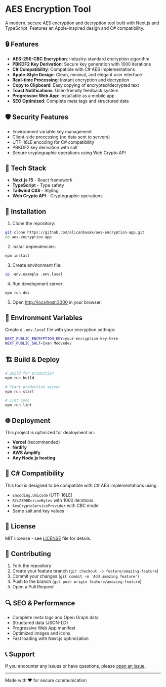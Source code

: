 # AES Encryption Tool

A modern, secure AES encryption and decryption tool built with Next.js and TypeScript. Features an Apple-inspired design and C# compatibility.

## 🔒 Features

- **AES-256-CBC Encryption**: Industry-standard encryption algorithm
- **PBKDF2 Key Derivation**: Secure key generation with 1000 iterations
- **C# Compatibility**: Compatible with C# AES implementations
- **Apple-Style Design**: Clean, minimal, and elegant user interface
- **Real-time Processing**: Instant encryption and decryption
- **Copy to Clipboard**: Easy copying of encrypted/decrypted text
- **Toast Notifications**: User-friendly feedback system
- **Progressive Web App**: Installable as a mobile app
- **SEO Optimized**: Complete meta tags and structured data

## 🛡️ Security Features

- Environment variable key management
- Client-side processing (no data sent to servers)
- UTF-16LE encoding for C# compatibility
- PBKDF2 key derivation with salt
- Secure cryptographic operations using Web Crypto API

## 🚀 Tech Stack

- **Next.js 15** - React framework
- **TypeScript** - Type safety
- **Tailwind CSS** - Styling
- **Web Crypto API** - Cryptographic operations

## 📱 Installation

1. Clone the repository:
```bash
git clone https://github.com/alicanbasak/aes-encryption-app.git
cd aes-encryption-app
```

2. Install dependencies:
```bash
npm install
```

3. Create environment file:
```bash
cp .env.example .env.local
```

4. Run development server:
```bash
npm run dev
```

5. Open [http://localhost:3000](http://localhost:3000) in your browser.

## 🔧 Environment Variables

Create a `.env.local` file with your encryption settings:

```bash
NEXT_PUBLIC_ENCRYPTION_KEY=your-encryption-key-here
NEXT_PUBLIC_SALT=Ivan Medvedev
```

## 🏗️ Build & Deploy

```bash
# Build for production
npm run build

# Start production server
npm run start

# Lint code
npm run lint
```

## 🌐 Deployment

This project is optimized for deployment on:

- **Vercel** (recommended)
- **Netlify**
- **AWS Amplify**
- **Any Node.js hosting**

## 🔐 C# Compatibility

This tool is designed to be compatible with C# AES implementations using:

- `Encoding.Unicode` (UTF-16LE)
- `Rfc2898DeriveBytes` with 1000 iterations
- `AesCryptoServiceProvider` with CBC mode
- Same salt and key values

## 📄 License

MIT License - see [LICENSE](LICENSE) file for details.

## 🤝 Contributing

1. Fork the repository
2. Create your feature branch (`git checkout -b feature/amazing-feature`)
3. Commit your changes (`git commit -m 'Add amazing feature'`)
4. Push to the branch (`git push origin feature/amazing-feature`)
5. Open a Pull Request

## 🔍 SEO & Performance

- Complete meta tags and Open Graph data
- Structured data (JSON-LD)
- Progressive Web App manifest
- Optimized images and icons
- Fast loading with Next.js optimization

## 📞 Support

If you encounter any issues or have questions, please [open an issue](https://github.com/alicanbasak/aes-encryption-app/issues).

---

Made with ❤️ for secure communication
